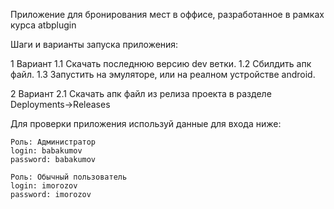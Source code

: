 Приложение для бронирования мест в оффисе, разработанное в рамках курса atbplugin

Шаги и варианты запуска приложения:

1 Вариант
    1.1 Скачать последнюю версию dev ветки.
    1.2 Сбилдить апк файл.
    1.3 Запустить на эмуляторе, или на реалном устройстве android.

2 Вариант
    2.1 Скачать апк файл из релиза проекта в разделе Deployments->Releases

Для проверки приложения используй данные для входа ниже:

    Роль: Администратор
    login: babakumov
    password: babakumov

    Роль: Обычный пользователь
    login: imorozov
    password: imorozov

